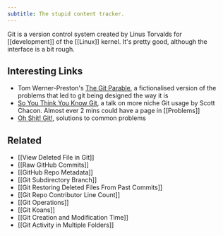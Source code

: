```yaml
---
subtitle: The stupid content tracker.
---
```

Git is a version control system created by Linus Torvalds for [[development]] of the [[Linux]] kernel.  It's pretty good, although the interface is a bit rough.

## Interesting Links

- Tom Werner-Preston's [The Git Parable](https://tom.preston-werner.com/2009/05/19/the-git-parable), a fictionalised version of the problems that led to git being designed the way it is
- [So You Think You Know Git](https://www.youtube.com/watch?v=aolI_Rz0ZqY), a talk on more niche Git usage by Scott Chacon. Almost ever 2 mins could have a page in [[Problems]]
- [Oh Shit! Git!](https://ohshitgit.com/), solutions to common problems
## Related

- [[View Deleted File in Git]]
- [[Raw GitHub Commits]]
- [[GitHub Repo Metadata]]
- [[Git Subdirectory Branch]]
- [[Git Restoring Deleted Files From Past Commits]]
- [[Git Repo Contributor Line Count]]
- [[Git Operations]]
- [[Git Koans]]
- [[Git Creation and Modification Time]]
- [[Git Activity in Multiple Folders]]